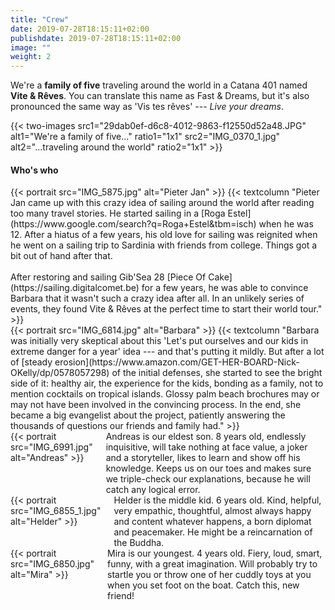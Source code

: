 ```yaml
---
title: "Crew"
date: 2019-07-28T18:15:11+02:00
publishdate: 2019-07-28T18:15:11+02:00
image: ""
weight: 2
---
```


We're a **family of five** traveling around the world in a Catana 401 named **Vite & Rêves**.
You can translate this name as Fast & Dreams, but it's also pronounced the same way as 'Vis tes rêves' --- _Live your dreams_.

{{< two-images src1="29dab0ef-d6c8-4012-9863-f12550d52a48.JPG" alt1="We're a family of five..." ratio1="1x1"
 src2="IMG_0370_1.jpg" alt2="...traveling around the world" ratio2="1x1" >}}

#### Who's who

<p></p>

<div class="columns portrait is-multiline">
	{{< portrait src="IMG_5875.jpg" alt="Pieter Jan" >}}
	{{< textcolumn "Pieter Jan came up with this crazy idea of sailing around the world after reading too many travel stories. He started sailing in a [Roga Estel](https://www.google.com/search?q=Roga+Estel&tbm=isch) when he was 12. After a hiatus of a few years, his old love for sailing was reignited when he went on a sailing trip to Sardinia with friends from college. Things got a bit out of hand after that.<br/><br/>After restoring and sailing Gib'Sea 28 [Piece Of Cake](https://sailing.digitalcomet.be) for a few years, he was able to convince Barbara that it wasn't such a crazy idea after all. In an unlikely series of events, they found Vite & Rêves at the perfect time to start their world tour." >}}
</div>

<div class="columns portrait is-multiline">
	{{< portrait src="IMG_6814.jpg" alt="Barbara" >}}
	{{< textcolumn "Barbara was initially very skeptical about this 'Let's put ourselves and our kids in extreme danger for a year' idea --- and that's putting it mildly. But after a lot of [steady erosion](https://www.amazon.com/GET-HER-BOARD-Nick-OKelly/dp/0578057298) of the initial defenses, she started to see the bright side of it: healthy air, the experience for the kids, bonding as a family, not to mention cocktails on tropical islands. Glossy palm beach brochures may or may not have been involved in the convincing process. In the end, she became a big evangelist about the project, patiently answering the thousands of questions our friends and family had." >}}
</div>

<div class="columns portrait is-multiline">
	{{< portrait src="IMG_6991.jpg" alt="Andreas" >}}
	<div class="column">Andreas is our eldest son. 8 years old, endlessly inquisitive, will take nothing at face value, a joker and a storyteller, likes to learn and show off his knowledge. Keeps us on our toes and makes sure we triple-check our explanations, because he will catch any logical error.</div>
</div>

<div class="columns portrait is-multiline">
	{{< portrait src="IMG_6855_1.jpg" alt="Helder" >}}
	<div class="column">Helder is the middle kid. 6 years old. Kind, helpful, very empathic, thoughtful, almost always happy and content whatever happens, a born diplomat and peacemaker. He might be a reincarnation of the Buddha.</div>
</div>

<div class="columns portrait is-multiline">
	{{< portrait src="IMG_6850.jpg" alt="Mira" >}}
	<div class="column">Mira is our youngest. 4 years old. Fiery, loud, smart, funny, with a great imagination. Will probably try to startle you or throw one of her cuddly toys at you when you set foot on the boat. Catch this, new friend!</div>
</div>
